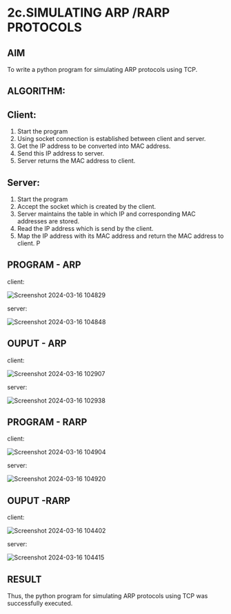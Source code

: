 # 2c.SIMULATING ARP /RARP PROTOCOLS
## AIM
To write a python program for simulating ARP protocols using TCP.
## ALGORITHM:
## Client:
1. Start the program
2. Using socket connection is established between client and server.
3. Get the IP address to be converted into MAC address.
4. Send this IP address to server.
5. Server returns the MAC address to client.
## Server:
1. Start the program
2. Accept the socket which is created by the client.
3. Server maintains the table in which IP and corresponding MAC addresses are
stored.
4. Read the IP address which is send by the client.
5. Map the IP address with its MAC address and return the MAC address to client.
P
## PROGRAM - ARP
client:

![Screenshot 2024-03-16 104829](https://github.com/Neethiventhan123/2c.ARP_RARP_PROTOCOLS/assets/148514848/412423ee-4017-4f86-aa07-e33da4e0227f)

server:

![Screenshot 2024-03-16 104848](https://github.com/Neethiventhan123/2c.ARP_RARP_PROTOCOLS/assets/148514848/524f605b-f760-4001-9daf-18c49365c071)

## OUPUT - ARP
client:

![Screenshot 2024-03-16 102907](https://github.com/Neethiventhan123/2c.ARP_RARP_PROTOCOLS/assets/148514848/6c38993f-3b23-4242-923c-86b400270771)

server:

![Screenshot 2024-03-16 102938](https://github.com/Neethiventhan123/2c.ARP_RARP_PROTOCOLS/assets/148514848/f86b424e-4113-4e14-8973-897662aa3d09)


## PROGRAM - RARP
client:

![Screenshot 2024-03-16 104904](https://github.com/Neethiventhan123/2c.ARP_RARP_PROTOCOLS/assets/148514848/8685ca82-9571-46a2-ad33-67c532b9e781)

server:

![Screenshot 2024-03-16 104920](https://github.com/Neethiventhan123/2c.ARP_RARP_PROTOCOLS/assets/148514848/97d17622-7a19-4295-a5ce-f4a0f4e6150b)


## OUPUT -RARP
client:

![Screenshot 2024-03-16 104402](https://github.com/Neethiventhan123/2c.ARP_RARP_PROTOCOLS/assets/148514848/91ae10f5-d867-400f-9118-d5e9aaf3607c)

server:

![Screenshot 2024-03-16 104415](https://github.com/Neethiventhan123/2c.ARP_RARP_PROTOCOLS/assets/148514848/a8c68abc-f42d-44be-a0bd-e7fca9f746dc)

## RESULT
Thus, the python program for simulating ARP protocols using TCP was successfully 
executed.
